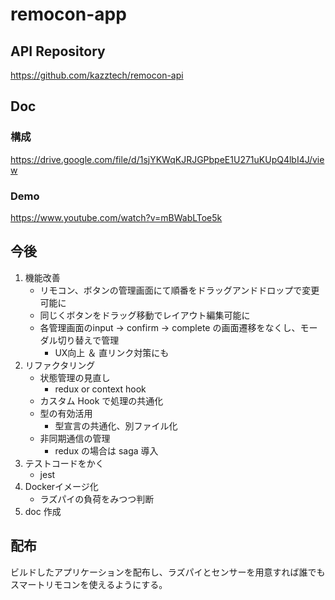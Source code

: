 # remocon-app

## API Repository

https://github.com/kazztech/remocon-api

## Doc

### 構成

https://drive.google.com/file/d/1sjYKWqKJRJGPbpeE1U271uKUpQ4lbI4J/view

### Demo

https://www.youtube.com/watch?v=mBWabLToe5k

## 今後

1. 機能改善
   - リモコン、ボタンの管理画面にて順番をドラッグアンドドロップで変更可能に
   - 同じくボタンをドラッグ移動でレイアウト編集可能に
   - 各管理画面のinput -> confirm -> complete の画面遷移をなくし、モーダル切り替えで管理
      - UX向上 ＆ 直リンク対策にも
2. リファクタリング
   - 状態管理の見直し
      - redux or context hook
   - カスタム Hook で処理の共通化
   - 型の有効活用
      - 型宣言の共通化、別ファイル化
   - 非同期通信の管理
      - redux の場合は saga 導入
3. テストコードをかく
   - jest
4. Dockerイメージ化
   - ラズパイの負荷をみつつ判断
5. doc 作成

## 配布

ビルドしたアプリケーションを配布し、ラズパイとセンサーを用意すれば誰でもスマートリモコンを使えるようにする。
